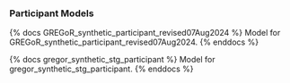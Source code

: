 ### Participant Models

{% docs GREGoR_synthetic_participant_revised07Aug2024 %}
Model for GREGoR_synthetic_participant_revised07Aug2024.
{% enddocs %}

{% docs gregor_synthetic_stg_participant %}
Model for gregor_synthetic_stg_participant.
{% enddocs %}
